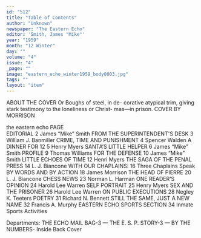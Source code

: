 ```yaml
---
id: "512"
title: "Table of Contents"
author: "Unknown"
newspaper: "The Eastern Echo"
editor: 'Smith, James "Mike"'
year: "1959"
month: "12 Winter"
day: ""
volume: "4"
issue: "4"
_page: ""
image: "eastern_echo_winter1959_body0003.jpg"
tags: ""
layout: "item"
---
```

ABOUT THE COVER Or
Boughs of steel, in de- 
corative atypical trim,
giving stark testimony to
the loneliness or Christ-
mas—in prison. 
COVER BY MORRISON

the eastern echo
                               PAGE                      
                      EDITORIAL  2  James “Mike” Smith
 FROM THE SUPERINTENDENT'S DESK  3  William J. Banmiller
     CRIME, TIME AND PUNISHMENT  4  Spencer Walden
                A DINNER FOR 12  5  Henry Myers
          SANTA’S LITTLE HELPER  6  James “Mike” Smith
                        PROFILE  9  Thomas Williams
                FOR THE DEFENSE  10  James “Mike” Smith
          LITTLE ECHOES OF TIME  12  Henri Myers
    THE SAGA OF THE PENAL PRESS  14  L. J. Biancone
            WITH OUR CHAPLAINS:  16  Three Chaplains Speak
         BY WORDS AND BY ACTION  18  James Morrison
             THE HEAD OF PIERRE  20  L. J. Biancone
                     CHESS NEWS  23  Norman L. Harman
           ONE READER’S OPINION  24  Harold Lee Warren
                  SELF PORTRAIT  25  Henry Myers
           SEX AND THE PRISONER  26  Harold Lee Warren
           ON PUBLIC EXECUTIONS  28  Negley K. Teeters
                         POETRY  31  Richard N. Bennett
STILL THE SAME, JUST A NEW NAME  32  Francis A. Murphy
    EASTERN ECHO SPORTS SECTION  34  Inmate Sports Activities

Departments: THE ECHO MAIL BAG-3 — THE E. S. P. STORY-3 — BY THE NUMBERS- Inside Back Cover
